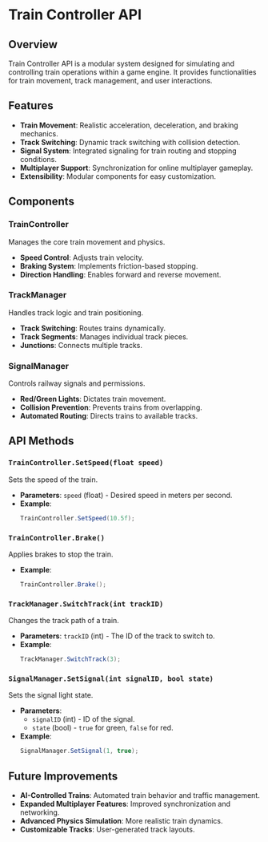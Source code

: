 # Train Controller API

## Overview
Train Controller API is a modular system designed for simulating and controlling train operations within a game engine. It provides functionalities for train movement, track management, and user interactions.

## Features
- **Train Movement**: Realistic acceleration, deceleration, and braking mechanics.
- **Track Switching**: Dynamic track switching with collision detection.
- **Signal System**: Integrated signaling for train routing and stopping conditions.
- **Multiplayer Support**: Synchronization for online multiplayer gameplay.
- **Extensibility**: Modular components for easy customization.

## Components
### TrainController
Manages the core train movement and physics.
- **Speed Control**: Adjusts train velocity.
- **Braking System**: Implements friction-based stopping.
- **Direction Handling**: Enables forward and reverse movement.

### TrackManager
Handles track logic and train positioning.
- **Track Switching**: Routes trains dynamically.
- **Track Segments**: Manages individual track pieces.
- **Junctions**: Connects multiple tracks.

### SignalManager
Controls railway signals and permissions.
- **Red/Green Lights**: Dictates train movement.
- **Collision Prevention**: Prevents trains from overlapping.
- **Automated Routing**: Directs trains to available tracks.

## API Methods
### `TrainController.SetSpeed(float speed)`
Sets the speed of the train.
- **Parameters**: `speed` (float) - Desired speed in meters per second.
- **Example**:
    ```csharp
    TrainController.SetSpeed(10.5f);
    ```

### `TrainController.Brake()`
Applies brakes to stop the train.
- **Example**:
    ```csharp
    TrainController.Brake();
    ```

### `TrackManager.SwitchTrack(int trackID)`
Changes the track path of a train.
- **Parameters**: `trackID` (int) - The ID of the track to switch to.
- **Example**:
    ```csharp
    TrackManager.SwitchTrack(3);
    ```

### `SignalManager.SetSignal(int signalID, bool state)`
Sets the signal light state.
- **Parameters**:
  - `signalID` (int) - ID of the signal.
  - `state` (bool) - `true` for green, `false` for red.
- **Example**:
    ```csharp
    SignalManager.SetSignal(1, true);
    ```

## Future Improvements
- **AI-Controlled Trains**: Automated train behavior and traffic management.
- **Expanded Multiplayer Features**: Improved synchronization and networking.
- **Advanced Physics Simulation**: More realistic train dynamics.
- **Customizable Tracks**: User-generated track layouts.